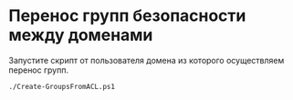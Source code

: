 # Перенос групп безопасности между доменами
Запустите скрипт от пользователя домена из которого осуществляем перенос групп.
```
./Create-GroupsFromACL.ps1
```